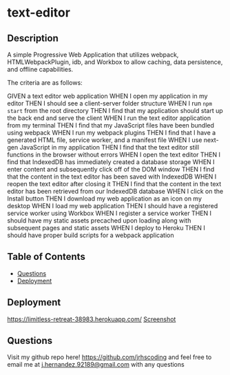 # text-editor

  ## Description 
  A simple Progressive Web Application that utilizes webpack, HTMLWebpackPlugin, idb, and Workbox to allow caching, data persistence, and offline capabilities.

  The criteria are as follows:

  GIVEN a text editor web application
  WHEN I open my application in my editor
  THEN I should see a client-server folder structure
  WHEN I run `npm start` from the root directory
  THEN I find that my application should start up the back end and serve the client
  WHEN I run the text editor application from my terminal
  THEN I find that my JavaScript files have been bundled using webpack
  WHEN I run my webpack plugins
  THEN I find that I have a generated HTML file, service worker, and a manifest file
  WHEN I use next-gen JavaScript in my application
  THEN I find that the text editor still functions in the browser without errors
  WHEN I open the text editor
  THEN I find that IndexedDB has immediately created a database storage
  WHEN I enter content and subsequently click off of the DOM window
  THEN I find that the content in the text editor has been saved with IndexedDB
  WHEN I reopen the text editor after closing it
  THEN I find that the content in the text editor has been retrieved from our IndexedDB database
  WHEN I click on the Install button
  THEN I download my web application as an icon on my desktop
  WHEN I load my web application
  THEN I should have a registered service worker using Workbox
  WHEN I register a service worker
  THEN I should have my static assets precached upon loading along with subsequent pages and static assets
  WHEN I deploy to Heroku
  THEN I should have proper build scripts for a webpack application

  ## Table of Contents
  - [Questions](#questions)
  - [Deployment](#deployment)

  ## Deployment
  https://limitless-retreat-38983.herokuapp.com/
  [Screenshot](/client//src/images/screenshot.png)
  ## Questions
  Visit my github repo here!
  https://github.com/jrhscoding
  and feel free to email me at j.hernandez.92189@gmail.com with any questions